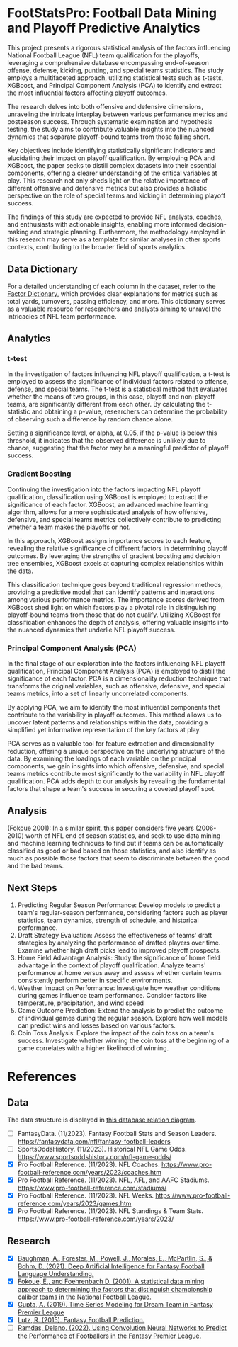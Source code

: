 # FootStatsPro: Football Data Mining and Playoff Predictive Analytics

This project presents a rigorous statistical analysis of the factors influencing National Football League (NFL) team qualification for the playoffs, leveraging a comprehensive database encompassing end-of-season offense, defense, kicking, punting, and special teams statistics. The study employs a multifaceted approach, utilizing statistical tests such as t-tests, XGBoost, and Principal Component Analysis (PCA) to identify and extract the most influential factors affecting playoff outcomes.

The research delves into both offensive and defensive dimensions, unraveling the intricate interplay between various performance metrics and postseason success. Through systematic examination and hypothesis testing, the study aims to contribute valuable insights into the nuanced dynamics that separate playoff-bound teams from those falling short.

Key objectives include identifying statistically significant indicators and elucidating their impact on playoff qualification. By employing PCA and XGBoost, the paper seeks to distill complex datasets into their essential components, offering a clearer understanding of the critical variables at play. This research not only sheds light on the relative importance of different offensive and defensive metrics but also provides a holistic perspective on the role of special teams and kicking in determining playoff success.

The findings of this study are expected to provide NFL analysts, coaches, and enthusiasts with actionable insights, enabling more informed decision-making and strategic planning. Furthermore, the methodology employed in this research may serve as a template for similar analyses in other sports contexts, contributing to the broader field of sports analytics.

## Data Dictionary

For a detailed understanding of each column in the dataset, refer to the [Factor Dictionary](factor_dictionary.md), which provides clear explanations for metrics such as total yards, turnovers, passing efficiency, and more. This dictionary serves as a valuable resource for researchers and analysts aiming to unravel the intricacies of NFL team performance.

## Analytics 
### t-test

In the investigation of factors influencing NFL playoff qualification, a t-test is employed to assess the significance of individual factors related to offense, defense, and special teams. The t-test is a statistical method that evaluates whether the means of two groups, in this case, playoff and non-playoff teams, are significantly different from each other. By calculating the t-statistic and obtaining a p-value, researchers can determine the probability of observing such a difference by random chance alone.

Setting a significance level, or alpha, at 0.05, if the p-value is below this threshold, it indicates that the observed difference is unlikely due to chance, suggesting that the factor may be a meaningful predictor of playoff success.

### Gradient Boosting

Continuing the investigation into the factors impacting NFL playoff qualification, classification using XGBoost is employed to extract the significance of each factor. XGBoost, an advanced machine learning algorithm, allows for a more sophisticated analysis of how offensive, defensive, and special teams metrics collectively contribute to predicting whether a team makes the playoffs or not.

In this approach, XGBoost assigns importance scores to each feature, revealing the relative significance of different factors in determining playoff outcomes. By leveraging the strengths of gradient boosting and decision tree ensembles, XGBoost excels at capturing complex relationships within the data.

This classification technique goes beyond traditional regression methods, providing a predictive model that can identify patterns and interactions among various performance metrics. The importance scores derived from XGBoost shed light on which factors play a pivotal role in distinguishing playoff-bound teams from those that do not qualify. Utilizing XGBoost for classification enhances the depth of analysis, offering valuable insights into the nuanced dynamics that underlie NFL playoff success.

### Principal Component Analysis (PCA)
In the final stage of our exploration into the factors influencing NFL playoff qualification, Principal Component Analysis (PCA) is employed to distill the significance of each factor. PCA is a dimensionality reduction technique that transforms the original variables, such as offensive, defensive, and special teams metrics, into a set of linearly uncorrelated components.

By applying PCA, we aim to identify the most influential components that contribute to the variability in playoff outcomes. This method allows us to uncover latent patterns and relationships within the data, providing a simplified yet informative representation of the key factors at play.

PCA serves as a valuable tool for feature extraction and dimensionality reduction, offering a unique perspective on the underlying structure of the data. By examining the loadings of each variable on the principal components, we gain insights into which offensive, defensive, and special teams metrics contribute most significantly to the variability in NFL playoff qualification. PCA adds depth to our analysis by revealing the fundamental factors that shape a team's success in securing a coveted playoff spot.

## Analysis
(Fokoue 2001): In a similar spirit, this paper considers five years (2006-2010) worth of NFL end of season statistics, and seek to use data mining and machine learning techniques to find out if teams can be automatically classified as good or bad based on those statistics, and also identify as much as possible those factors that seem to discriminate between the good and the bad teams.

## Next Steps
1. Predicting Regular Season Performance: Develop models to predict a team's regular-season performance, considering factors such as player statistics, team dynamics, strength of schedule, and historical performance. 
2. Draft Strategy Evaluation: Assess the effectiveness of teams' draft strategies by analyzing the performance of drafted players over time. Examine whether high draft picks lead to improved playoff prospects.
3. Home Field Advantage Analysis: Study the significance of home field advantage in the context of playoff qualification. Analyze teams' performance at home versus away and assess whether certain teams consistently perform better in specific environments.
4. Weather Impact on Performance: Investigate how weather conditions during games influence team performance. Consider factors like temperature, precipitation, and wind speed 
5. Game Outcome Prediction: Extend the analysis to predict the outcome of individual games during the regular season. Explore how well models can predict wins and losses based on various factors.
6. Coin Toss Analysis: Explore the impact of the coin toss on a team's success. Investigate whether winning the coin toss at the beginning of a game correlates with a higher likelihood of winning.

# References

## Data

The data structure is displayed in [this database relation diagram](https://dbdiagram.io/d/Fantasy-65446f667d8bbd646565521a).

- [ ] FantasyData. (11/2023). Fantasy Football Stats and Season Leaders. https://fantasydata.com/nfl/fantasy-football-leaders
- [ ] SportsOddsHistory. (11/2023). Historical NFL Game Odds. https://www.sportsoddshistory.com/nfl-game-odds/
- [x] Pro Football Reference. (11/2023). NFL Coaches. https://www.pro-football-reference.com/years/2023/coaches.htm
- [x] Pro Football Reference. (11/2023). NFL, AFL, and AAFC Stadiums. https://www.pro-football-reference.com/stadiums/
- [x] Pro Football Reference. (11/2023). NFL Weeks. https://www.pro-football-reference.com/years/2023/games.htm
- [x] Pro Football Reference. (11/2023). NFL Standings & Team Stats. https://www.pro-football-reference.com/years/2023/

## Research
- [x] [Baughman, A., Forester, M., Powell, J., Morales, E., McPartlin, S., & Bohm, D. (2021). Deep Artificial Intelligence for Fantasy Football Language Understanding.](https://arxiv.org/ftp/arxiv/papers/2111/2111.02874.pdf)
- [x] [Fokoue, E., and Foehrenbach D. (2001). A statistical data mining approach to determining the factors that distinguish championship caliber teams in the National Football League.](https://scholarworks.rit.edu/cgi/viewcontent.cgi?article=2749&context=article)
- [x] [Gupta, A. (2019). Time Series Modeling for Dream Team in Fantasy Premier League](https://arxiv.org/ftp/arxiv/papers/1909/1909.12938.pdf)
- [x] [Lutz, R. (2015). Fantasy Football Prediction.](https://arxiv.org/pdf/1505.06918.pdf)
- [ ] [Ramdas, Delano. (2022). Using Convolution Neural Networks to Predict the Performance of Footballers in the Fantasy Premier League.](https://www.researchgate.net/publication/360009648_Using_Convolution_Neural_Networks_to_Predict_the_Performance_of_Footballers_in_the_Fantasy_Premier_League)
